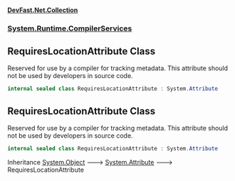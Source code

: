 #### [DevFast.Net.Collection](index.md 'index')
### [System.Runtime.CompilerServices](System.Runtime.CompilerServices.md 'System.Runtime.CompilerServices')

## RequiresLocationAttribute Class

Reserved for use by a compiler for tracking metadata.
This attribute should not be used by developers in source code.

```csharp
internal sealed class RequiresLocationAttribute : System.Attribute
```

## RequiresLocationAttribute Class

Reserved for use by a compiler for tracking metadata.
This attribute should not be used by developers in source code.

```csharp
internal sealed class RequiresLocationAttribute : System.Attribute
```

Inheritance [System.Object](https://docs.microsoft.com/en-us/dotnet/api/System.Object 'System.Object') &#129106; [System.Attribute](https://docs.microsoft.com/en-us/dotnet/api/System.Attribute 'System.Attribute') &#129106; RequiresLocationAttribute